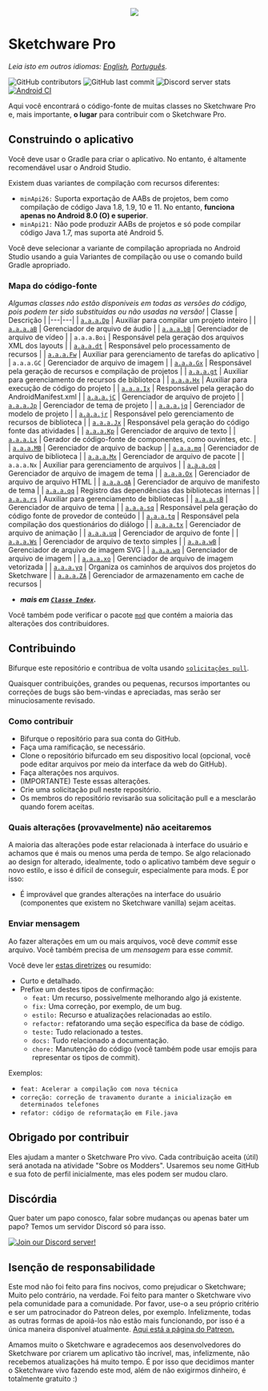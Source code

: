 <p align="center">
     <img src="assets/Sketchware-Pro.png" />
</p>

# Sketchware Pro

*Leia isto em outros idiomas: [English](README.md), [Português](README-PT.md).*

![GitHub contributors](https://img.shields.io/github/contributors/Sketchware-Pro/Sketchware-Pro) ![GitHub last commit](https://img.shields.io/github/last-commit/Sketchware-Pro/Sketchware-Pro) ![Discord server stats](https://img.shields.io/discord/790686719753846785)
[![Android CI](https://github.com/DereckySany/Sketchware-Pro-aapt1_aapt2_multilib/actions/workflows/android.yml/badge.svg)](https://github.com/DereckySany/Sketchware-Pro-aapt1_aapt2_multilib/actions/workflows/android.yml)

Aqui você encontrará o código-fonte de muitas classes no Sketchware Pro e, mais importante, **o
lugar** para contribuir com o Sketchware Pro.

## Construindo o aplicativo

Você deve usar o Gradle para criar o aplicativo. No entanto, é altamente recomendável usar o Android
Studio.

Existem duas variantes de compilação com recursos diferentes:

- `minApi26:` Suporta exportação de AABs de projetos, bem como compilação de código Java 1.8, 1.9,
  10 e 11.
  No entanto, **funciona apenas no Android 8.0 (O) e superior**.
- `minApi21:` Não pode produzir AABs de projetos e só pode compilar código Java 1.7, mas suporta até
  Android 5.

Você deve selecionar a variante de compilação apropriada no Android Studio usando a guia Variantes
de compilação
ou use o comando build Gradle apropriado.

### Mapa do código-fonte

*Algumas classes não estão disponiveis em todas as versões do código, pois podem ter sido
substituidas ou não usadas na versão!*
| Classe | Descrição |
|---|---|
| [`a.a.a.Dp`](app/src/main/java/a/a/a/Dp.java) | Auxiliar para compilar um projeto inteiro |
| [`a.a.a.aB`](app/src/main/java/a/a/a/aB.java) | Gerenciador de arquivo de áudio |
| [`a.a.a.bB`](app/src/main/java/a/a/a/bB.java) | Gerenciador de arquivo de vídeo |
| `a.a.a.Boi` | Responsável pela geração dos arquivos XML dos layouts |
| [`a.a.a.dt`](app/src/main/java/a/a/a/dt.java) | Responsável pelo processamento de recursos |
| [`a.a.a.Fw`](app/src/main/java/a/a/a/Fw.java) | Auxiliar para gerenciamento de tarefas do
aplicativo |
| `a.a.a.GC` | Gerenciador de arquivo de imagem |
| [`a.a.a.Gx`](app/src/main/java/a/a/a/Gx.java) | Responsável pela geração de recursos e compilação
de projetos |
| [`a.a.a.gt`](app/src/main/java/a/a/a/gt.java) | Auxiliar para gerenciamento de recursos de
biblioteca |
| [`a.a.a.Hx`](app/src/main/java/a/a/a/Hx.java) | Auxiliar para execução de código do projeto |
| [`a.a.a.Ix`](app/src/main/java/a/a/a/Ix.java) | Responsável pela geração do AndroidManifest.xml |
| [`a.a.a.jC`](app/src/main/java/a/a/a/jC.java) | Gerenciador de arquivo de projeto |
| [`a.a.a.Jp`](app/src/main/java/a/a/a/Jp.java) | Gerenciador de tema de projeto |
| [`a.a.a.jq`](app/src/main/java/a/a/a/jq.java) | Gerenciador de modelo de projeto |
| [`a.a.a.jr`](app/src/main/java/a/a/a/jr.java) | Responsável pelo gerenciamento de recursos de
biblioteca |
| [`a.a.a.Jx`](app/src/main/java/a/a/a/Jx.java) | Responsável pela geração do código fonte das
atividades |
| [`a.a.a.Kp`](app/src/main/java/a/a/a/Kp.java) | Gerenciador de arquivo de texto |
| [`a.a.a.Lx`](app/src/main/java/a/a/a/Lx.java) | Gerador de código-fonte de componentes, como
ouvintes, etc. |
| [`a.a.a.MB`](app/src/main/java/a/a/a/MB.java) | Gerenciador de arquivo de backup |
| [`a.a.a.mq`](app/src/main/java/a/a/a/mq.java) | Gerenciador de arquivo de biblioteca |
| [`a.a.a.Mx`](app/src/main/java/a/a/a/Mx.java) | Gerenciador de arquivo de pacote |
| `a.a.a.Nx` | Auxiliar para gerenciamento de arquivos |
| [`a.a.a.oq`](app/src/main/java/a/a/a/oq.java) | Gerenciador de arquivo de imagem de tema |
| [`a.a.a.Ox`](app/src/main/java/a/a/a/Ox.java) | Gerenciador de arquivo de arquivo HTML |
| [`a.a.a.qA`](app/src/main/java/a/a/a/qA.java) | Gerenciador de arquivo de manifesto de tema |
| [`a.a.a.qq`](app/src/main/java/a/a/a/qq.java) | Registro das dependências das bibliotecas internas
|
| [`a.a.a.rs`](app/src/main/java/a/a/a/rs.java) | Auxiliar para gerenciamento de bibliotecas |
| [`a.a.a.sB`](app/src/main/java/a/a/a/sB.java) | Gerenciador de arquivo de tema |
| [`a.a.a.sq`](app/src/main/java/a/a/a/sq.java) | Responsável pela geração do código fonte de
provedor de conteúdo |
| [`a.a.a.tq`](app/src/main/java/a/a/a/tq.java) | Responsável pela compilação dos questionários do
diálogo |
| [`a.a.a.tx`](app/src/main/java/a/a/a/tx.java) | Gerenciador de arquivo de animação |
| [`a.a.a.uq`](app/src/main/java/a/a/a/uq.java) | Gerenciador de arquivo de fonte |
| [`a.a.a.Ws`](app/src/main/java/a/a/a/Ws.java) | Gerenciador de arquivo de texto simples |
| [`a.a.a.wB`](app/src/main/java/a/a/a/wB.java) | Gerenciador de arquivo de imagem SVG |
| [`a.a.a.wq`](app/src/main/java/a/a/a/wq.java) | Gerenciador de arquivo de imagem |
| [`a.a.a.xo`](app/src/main/java/a/a/a/xo.java) | Gerenciador de arquivo de imagem vetorizada |
| [`a.a.a.yq`](app/src/main/java/a/a/a/yq.java) | Organiza os caminhos de arquivos dos projetos do
Sketchware |
| [`a.a.a.ZA`](app/src/main/java/a/a/a/ZA.java) | Gerenciador de armazenamento em cache de recursos
|

* ***mais em [`Classe Index`](ClassIndex-PT.md).***

Você também pode verificar o pacote [`mod`](app/src/main/java/mod) que contém a maioria das
alterações dos contribuidores.

## Contribuindo

Bifurque este repositório e contribua de volta usando
[`solicitações pull`](https://github.com/Sketchware-Pro/Sketchware-Pro/pulls).

Quaisquer contribuições, grandes ou pequenas, recursos importantes ou correções de bugs são
bem-vindas e apreciadas, mas serão
ser minuciosamente revisado.

### Como contribuir

- Bifurque o repositório para sua conta do GitHub.
- Faça uma ramificação, se necessário.
- Clone o repositório bifurcado em seu dispositivo local (opcional, você pode editar arquivos por
  meio da interface da web do GitHub).
- Faça alterações nos arquivos.
- (IMPORTANTE) Teste essas alterações.
- Crie uma solicitação pull neste repositório.
- Os membros do repositório revisarão sua solicitação pull e a mesclarão quando forem aceitas.

### Quais alterações (provavelmente) não aceitaremos

A maioria das alterações pode estar relacionada à interface do usuário e achamos que é mais ou menos
uma perda de tempo. Se algo relacionado ao design for alterado,
idealmente, todo o aplicativo também deve seguir o novo estilo, e isso é difícil de conseguir,
especialmente para mods. É por isso:

- É improvável que grandes alterações na interface do usuário (componentes que existem no Sketchware
  vanilla) sejam aceitas.

### Enviar mensagem

Ao fazer alterações em um ou mais arquivos, você deve *commit* esse arquivo. Você também precisa de
um
*mensagem* para esse *commit*.

Você deve
ler [estas diretrizes](https://www.freecodecamp.org/news/writing-good-commit-messages-a-practical-guide/)
ou resumido:

- Curto e detalhado.
- Prefixe um destes tipos de confirmação:
    - `feat:` Um recurso, possivelmente melhorando algo já existente.
    - `fix:` Uma correção, por exemplo, de um bug.
    - `estilo:` Recurso e atualizações relacionadas ao estilo.
    - `refactor:` refatorando uma seção específica da base de código.
    - `teste:` Tudo relacionado a testes.
    - `docs:` Tudo relacionado a documentação.
    - `chore:` Manutenção do código (você também pode usar emojis para representar os tipos de
      commit).

Exemplos:

- `feat: Acelerar a compilação com nova técnica`
- `correção: correção de travamento durante a inicialização em determinados telefones`
- `refator: código de reformatação em File.java`

## Obrigado por contribuir

Eles ajudam a manter o Sketchware Pro vivo. Cada contribuição aceita (útil) será anotada na
atividade "Sobre os Modders". Usaremos seu nome GitHub e sua foto de perfil inicialmente, mas eles
podem ser
mudou claro.

## Discórdia

Quer bater um papo conosco, falar sobre mudanças ou apenas bater um papo? Temos um servidor Discord
só para isso.

[![Join our Discord server!](https://invidget.switchblade.xyz/kq39yhT4rX)](http://discord.gg/kq39yhT4rX)

## Isenção de responsabilidade

Este mod não foi feito para fins nocivos, como prejudicar o Sketchware; Muito pelo contrário, na
verdade.
Foi feito para manter o Sketchware vivo pela comunidade para a comunidade. Por favor, use-o a seu
próprio critério
e ser um patrocinador do Patreon deles, por exemplo. Infelizmente, todas as outras formas de
apoiá-los não estão mais funcionando,
por isso é a única maneira disponível atualmente.
[Aqui está a página do Patreon.](https://www.patreon.com/sketchware)

Amamos muito o Sketchware e agradecemos aos desenvolvedores do Sketchware por criarem um aplicativo
tão incrível, mas, infelizmente, não recebemos atualizações há muito tempo.
É por isso que decidimos manter o Sketchware vivo fazendo este mod, além de não exigirmos dinheiro,
é totalmente gratuito :)

